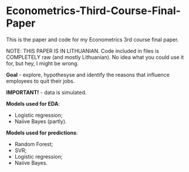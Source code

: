 # Econometrics-Third-Course-Final-Paper
This is the paper and code for my Econometrics 3rd course final paper.

NOTE: THIS PAPER IS IN LITHUANIAN. Code included in files is COMPLETELY raw (and mostly Lithuanian). No idea what you could use it for, but hey, I might be wrong.

**Goal** - explore, hypothesyse and identify the reasons that influence employees to quit their jobs.

**IMPORTANT!** - data is simulated.

**Models used for EDA**:
  * Logistic regression;
  * Naiive Bayes (partly).

**Models used for predictions**:
  * Random Forest;
  * SVR;
  * Logistic regression;
  * Naiive Bayes.

